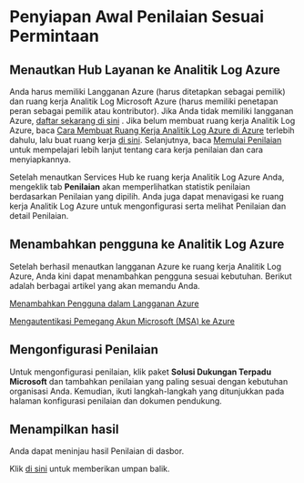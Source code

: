 # <a name="on-demand-assessment-initial-setup"></a>Penyiapan Awal Penilaian Sesuai Permintaan

## <a name="link-services-hub-to-azure-log-analytics"></a>Menautkan Hub Layanan ke Analitik Log Azure 

Anda harus memiliki Langganan Azure (harus ditetapkan sebagai pemilik) dan ruang kerja Analitik Log Microsoft Azure (harus memiliki penetapan peran sebagai pemilik atau kontributor). Jika Anda tidak memiliki langganan Azure, <a href="https://account.windowsazure.com/signup" target="_blank">daftar sekarang di sini</a> . Jika belum membuat ruang kerja Analitik Log Azure, baca <a href="log_analytics_workspace.md" target="_blank">Cara Membuat Ruang Kerja Analitik Log Azure di Azure</a> terlebih dahulu, lalu buat ruang kerja <a href="https://www.microsoft.com/en-us/cloud-platform/operations-management-suite" target="_blank">di sini</a>. Selanjutnya, baca <a href="getting_started_with_on_demand_assessments.md">Memulai Penilaian</a> untuk mempelajari lebih lanjut tentang cara kerja penilaian dan cara menyiapkannya. 

Setelah menautkan Services Hub ke ruang kerja Analitik Log Azure Anda, mengeklik tab **Penilaian** akan memperlihatkan statistik penilaian berdasarkan Penilaian yang dipilih.  Anda juga dapat menavigasi ke ruang kerja Analitik Log Azure untuk mengonfigurasi serta melihat Penilaian dan detail Penilaian. 
  

## <a name="adding-users-to-azure-log-analytics"></a>Menambahkan pengguna ke Analitik Log Azure 

Setelah berhasil menautkan langganan Azure ke ruang kerja Analitik Log Azure, Anda kini dapat menambahkan pengguna sesuai kebutuhan. Berikut adalah berbagai artikel yang akan memandu Anda. 

<a href="adding_users_azure_log_analytics.md" target="_blank">Menambahkan Pengguna dalam Langganan Azure</a>

<a href="authenticating_managed_services_account.md" target="blank">Mengautentikasi Pemegang Akun Microsoft (MSA) ke Azure</a>


## <a name="configuring-assessments"></a>Mengonfigurasi Penilaian 

Untuk mengonfigurasi penilaian, klik paket **Solusi Dukungan Terpadu Microsoft** dan tambahkan penilaian yang paling sesuai dengan kebutuhan organisasi Anda. Kemudian, ikuti langkah-langkah yang ditunjukkan pada halaman konfigurasi penilaian dan dokumen pendukung. 


## <a name="viewing-results"></a>Menampilkan hasil 

Anda dapat meninjau hasil Penilaian di dasbor.  

Klik <a href="mailto:SHub_Feedback_RC@Microsoft.com?subject=Resource%20Center%20Feedback%3A%20%3CInsert%20feedback%20topic%3E%3E&amp;body=%3C%3Cplease%20submit%20your%20feedback%20with%20enough%20detail%20on%20the%20problem%2C%20reproduction%20steps%20and%20what%20you%20desire%20to%20happen%3E%3E" target="_blank">di sini</a> untuk memberikan umpan balik.
